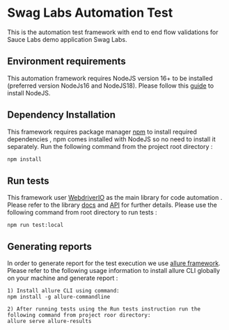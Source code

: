# Swag Labs Automation Test

This is the automation test framework with end to end flow validations for Sauce Labs demo application Swag Labs.

## Environment requirements 
This automation framework requires NodeJS version 16+ to be installed (preferred version NodeJs16 and NodeJS18). Please follow this [guide](https://nodejs.org/en/learn/getting-started/how-to-install-nodejs) to install NodeJS.

## Dependency Installation

This framework requires package manager [npm](https://www.npmjs.com/) to install required dependencies , 
npm comes installed with NodeJS so no need to install it separately. Run the following command from the project root directory : 

```bash
npm install
```

## Run tests

This framework user [WebdriverIO](https://webdriver.io/) as the main library for code automation . Please refer to the library [docs](https://webdriver.io/docs/gettingstarted) and [API](https://webdriver.io/docs/api) for further details.
Please use the following command from root directory to run tests :
```
npm run test:local
```

## Generating reports 
In order to generate report for the test execution we use [allure framework](https://allurereport.org/docs/). 
Please refer to the following usage information to install allure CLI globally on your machine and generate report  : 
```
1) Install allure CLI using command: 
npm install -g allure-commandline

2) After running tests using the Run tests instruction run the following command from project roor directory:
allure serve allure-results
```

##

